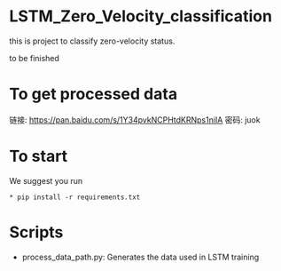 # LSTM_Zero_Velocity_classification

this is project to classify zero-velocity status.

to be finished

# To get processed data

链接: https://pan.baidu.com/s/1Y34pvkNCPHtdKRNps1niIA  密码: juok

# To start

We suggest you run 

```
* pip install -r requirements.txt
```

# Scripts

* process_data_path.py: Generates the data used in LSTM training